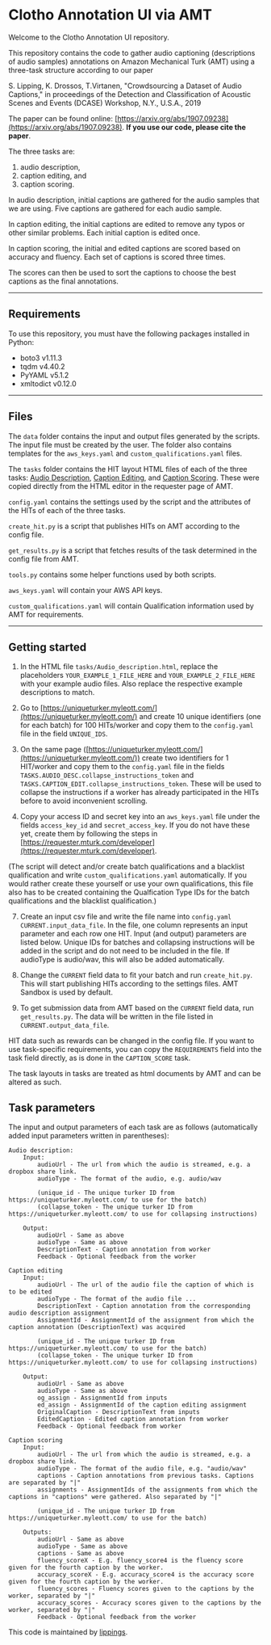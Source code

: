 # Clotho Annotation UI via AMT

Welcome to the Clotho Annotation UI repository.

This repository contains the code to gather audio captioning (descriptions of audio samples) annotations on Amazon 
Mechanical Turk (AMT) using a three-task structure according to our paper

S. Lipping, K. Drossos, T.Virtanen, "Crowdsourcing a Dataset of Audio Captions," in proceedings of the Detection and
Classification of Acoustic Scenes and Events (DCASE) Workshop, N.Y., U.S.A., 2019 

The paper can be found online: [https://arxiv.org/abs/1907.09238](https://arxiv.org/abs/1907.09238).
**If you use our code, please cite the paper**.

The three tasks are: 

  1. audio description, 
  2. caption editing, and 
  3. caption scoring.

In audio description, initial captions are gathered for the audio samples that we are using. Five captions are 
gathered for each audio sample.

In caption editing, the initial captions are edited to remove any typos or other similar problems. 
Each initial caption is edited once.

In caption scoring, the initial and edited captions are scored based on accuracy and fluency. Each set of captions 
is scored three times.

The scores can then be used to sort the captions to choose the best captions as the final annotations.

----

## Requirements

To use this repository, you must have the following packages installed in Python:

- boto3 v1.11.3
- tqdm v4.40.2
- PyYAML v5.1.2
- xmltodict v0.12.0

----

## Files

The `data` folder contains the input and output files generated by the scripts. The input file must be created 
by the user. The folder also contains templates for the `aws_keys.yaml` and `custom_qualifications.yaml` files.

The `tasks` folder contains the HIT layout HTML files of each of the three tasks: 
[Audio Description](tasks/Audio_description.html), [Caption Editing](tasks/Edit_caption.html), 
and [Caption Scoring](tasks/Score_captions.html). These were copied directly from the HTML editor in the 
requester page of AMT.

`config.yaml` contains the settings used by the script and the attributes of the HITs of each of the three tasks.

`create_hit.py` is a script that publishes HITs on AMT according to the config file.

`get_results.py` is a script that fetches results of the task determined in the config file from AMT.

`tools.py` contains some helper functions used by both scripts.

`aws_keys.yaml` will contain your AWS API keys.

`custom_qualifications.yaml` will contain Qualification information used by AMT for requirements.

----

## Getting started

1) In the HTML file `tasks/Audio_description.html`, replace the placeholders
 `YOUR_EXAMPLE_1_FILE_HERE` and `YOUR_EXAMPLE_2_FILE_HERE` with your example audio files.
 Also replace the respective example descriptions to match.

2) Go to [https://uniqueturker.myleott.com/](https://uniqueturker.myleott.com/) and create 10 unique identifiers 
(one for each batch) for 100 HITs/worker and copy them to the `config.yaml` file in the field `UNIQUE_IDS`.

3) On the same page ([https://uniqueturker.myleott.com/](https://uniqueturker.myleott.com/)) create two
identifiers for 1 HIT/worker and copy them to the `config.yaml` file in the fields
`TASKS.AUDIO_DESC.collapse_instructions_token` and `TASKS.CAPTION_EDIT.collapse_instructions_token`.
These will be used to collapse the instructions if a worker has already participated in the HITs before
to avoid inconvenient scrolling.

4) Copy your access ID and secret key into an `aws_keys.yaml` file under the fields 
`access_key_id` and `secret_access_key`. 
If you do not have these yet, create them by following the steps in 
[https://requester.mturk.com/developer](https://requester.mturk.com/developer).

(The script will detect and/or create batch qualifications and a blacklist qualification and write 
`custom_qualifications.yaml` automatically. If you would rather create these yourself or use your own qualifications, 
this file also has to be created containing the Qualfication Type IDs for
the batch qualifications and the blacklist qualification.)

7) Create an input csv file and write the file name into `config.yaml` `CURRENT.input_data_file`. 
In the file, one column represents an input parameter and each row one HIT. 
Input (and output) parameters are listed below. 
Unique IDs for batches and collapsing instructions will be added in the
script and do not need to be included in the file. 
If audioType is audio/wav, this will also be added automatically.

7) Change the `CURRENT` field data to fit your batch and run `create_hit.py`. 
This will start publishing HITs according to the settings files. 
AMT Sandbox is used by default.

8) To get submission data from AMT based on the `CURRENT` field data, run `get_results.py`. 
The data will be written in the file listed in `CURRENT.output_data_file`.

HIT data such as rewards can be changed in the config file. 
If you want to use task-specific requirements, you can copy the `REQUIREMENTS` field into the 
task field directly, as is done in the `CAPTION_SCORE` task.

The task layouts in tasks are treated as html documents by AMT and can be altered as such. 

## Task parameters

The input and output parameters of each task are as follows (automatically added input parameters written in parentheses):

    Audio description:
        Input:
            audioUrl - The url from which the audio is streamed, e.g. a dropbox share link.
            audioType - The format of the audio, e.g. audio/wav
            
            (unique_id - The unique turker ID from https://uniqueturker.myleott.com/ to use for the batch)
            (collapse_token - The unique turker ID from https://uniqueturker.myleott.com/ to use for collapsing instructions)
            
        Output:
            audioUrl - Same as above
            audioType - Same as above
            DescriptionText - Caption annotation from worker
            Feedback - Optional feedback from the worker

    Caption editing
        Input:
            audioUrl - The url of the audio file the caption of which is to be edited
            audioType - The format of the audio file ...
            DescriptionText - Caption annotation from the corresponding audio description assignment
            AssignmentId - AssignmentId of the assignment from which the caption annotation (DescriptionText) was acquired
            
            (unique_id - The unique turker ID from https://uniqueturker.myleott.com/ to use for the batch)
            (collapse_token - The unique turker ID from https://uniqueturker.myleott.com/ to use for collapsing instructions)
            
        Output:
            audioUrl - Same as above
            audioType - Same as above
            og_assign - AssignmentId from inputs
            ed_assign - AssignmentId of the caption editing assignment
            OriginalCaption - DescriptionText from inputs
            EditedCaption - Edited caption annotation from worker
            Feedback - Optional feedback from worker

    Caption scoring
        Input:
            audioUrl - The url from which the audio is streamed, e.g. a dropbox share link.
            audioType - The format of the audio file, e.g. "audio/wav"
            captions - Caption annotations from previous tasks. Captions are separated by "|"
            assignments - AssignmentIds of the assignments from which the captions in "captions" were gathered. Also separated by "|"
            
            (unique_id - The unique turker ID from https://uniqueturker.myleott.com/ to use for the batch)
            
        Outputs:
            audioUrl - Same as above
            audioType - Same as above
            captions - Same as above
            fluency_scoreX - E.g. fluency_score4 is the fluency score given for the fourth caption by the worker.
            accuracy_scoreX - E.g. accuracy_score4 is the accuracy score given for the fourth caption by the worker.
            fluency_scores - Fluency scores given to the captions by the worker, separated by "|"
            accuracy_scores - Accuracy scores given to the captions by the worker, separated by "|"
            Feedback - Optional feedback from the worker

This code is maintained by [lippings](https://github.com/lippings).
